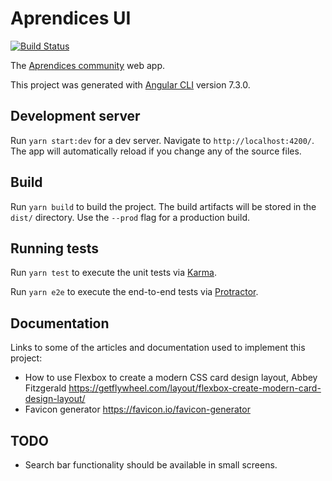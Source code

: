 # Aprendices UI
[![Build Status](https://travis-ci.org/paucls/aprendices-ui.svg?branch=master)](https://travis-ci.org/paucls/aprendices-ui)

The [Aprendices community](https://aprendices.herokuapp.com) web app.

This project was generated with [Angular CLI](https://github.com/angular/angular-cli) version 7.3.0.

## Development server

Run `yarn start:dev` for a dev server. Navigate to `http://localhost:4200/`. The app will automatically reload if you change any of the source files.

## Build

Run `yarn build` to build the project. The build artifacts will be stored in the `dist/` directory. Use the `--prod` flag for a production build.

## Running tests

Run `yarn test` to execute the unit tests via [Karma](https://karma-runner.github.io).

Run `yarn e2e` to execute the end-to-end tests via [Protractor](http://www.protractortest.org/).

## Documentation
Links to some of the articles and documentation used to implement this project:

- How to use Flexbox to create a modern CSS card design layout, Abbey Fitzgerald
https://getflywheel.com/layout/flexbox-create-modern-card-design-layout/
- Favicon generator
https://favicon.io/favicon-generator

## TODO
- Search bar functionality should be available in small screens.
